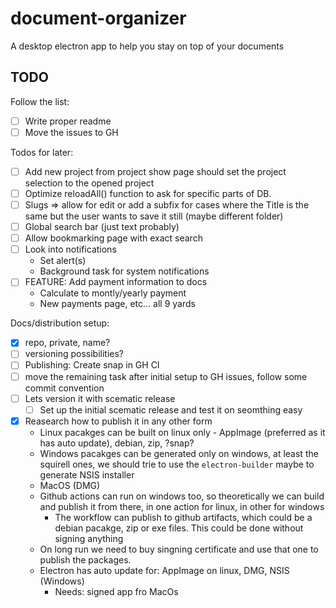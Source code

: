 # document-organizer
A desktop electron app to help you stay on top of your documents

## TODO
Follow the list:
  * [ ] Write proper readme
  * [ ] Move the issues to GH

Todos for later:
* [ ] Add new project from project show page should set the project selection to the opened project
* [ ] Optimize reloadAll() function to ask for specific parts of DB.
* [ ] Slugs => allow for edit or add a subfix for cases where the Title is the same but the user wants to save it still (maybe different folder)
* [ ] Global search bar (just text probably)
* [ ] Allow bookmarking page with exact search
* [ ] Look into notifications
  * Set alert(s)
  * Background task for system notifications
* [ ] FEATURE: Add payment information to docs
  * Calculate to montly/yearly payment
  * New payments page, etc... all 9 yards

Docs/distribution setup:
* [x] repo, private, name?
* [ ] versioning possibilities?
* [ ] Publishing: Create snap in GH CI
* [ ] move the remaining task after initial setup to GH issues, follow some commit convention
* [ ] Lets version it with scematic release
  * [ ] Set up the initial scematic release and test it on seomthing easy
* [x] Reasearch how to publish it in any other form
  * Linux pacakges can be built on linux only - AppImage (preferred as it has auto update), debian, zip, ?snap?
  * Windows pacakges can be generated only on windows, at least the squirell ones, we should trie to use the `electron-builder` maybe to generate NSIS installer
  * MacOS (DMG)
  * Github actions can run on windows too, so theoretically we can build and publish it from there, in one action for linux, in other for windows
    * The workflow can publish to github artifacts, which could be a debian pacakge, zip or exe files. This could be done without signing anything
  * On long run we need to buy singning certificate and use that one to publish the packages.
  * Electron has auto update for: AppImage on linux, DMG, NSIS (Windows)
    * Needs: signed app fro MacOs